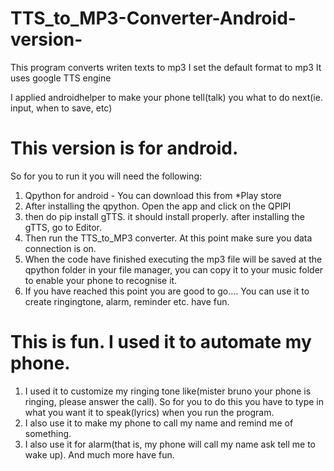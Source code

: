 # TTS_to_MP3-Converter-Android-version-
This program converts writen texts to mp3 
I set the default format to mp3
It uses google TTS engine

I applied androidhelper to make your phone tell(talk) you what to do next(ie. input, when to save, etc)

# This version is for android. 
So for you to run it you will need the following:

1. Qpython for android - You can download this from *Play store
2. After installing the qpython. Open the app and click on the QPIPI
3. then do pip install gTTS. it should install properly.
    after installing the gTTS, go to Editor.
4. Then run the TTS_to_MP3 converter. At this point make sure you data connection is on.
5. When the code have finished executing the mp3 file will be saved at the qpython folder in your file manager, you can copy it to your music folder to enable your phone to recognise it. 
6. If you have reached this point you are good to go.... You can use it to create ringingtone, alarm, reminder etc. have fun.


# This is fun. I used it to automate my phone.
1. I used it to customize my ringing tone like(mister bruno your phone is ringing, please answer the call). So for you to do this         you have to type in what you want it to speak(lyrics) when you run the program.
2. I also use it to make my phone to call my name and remind me of something.
3. I also use it for alarm(that is, my phone will call my name ask tell me to wake up). And much more have fun.




